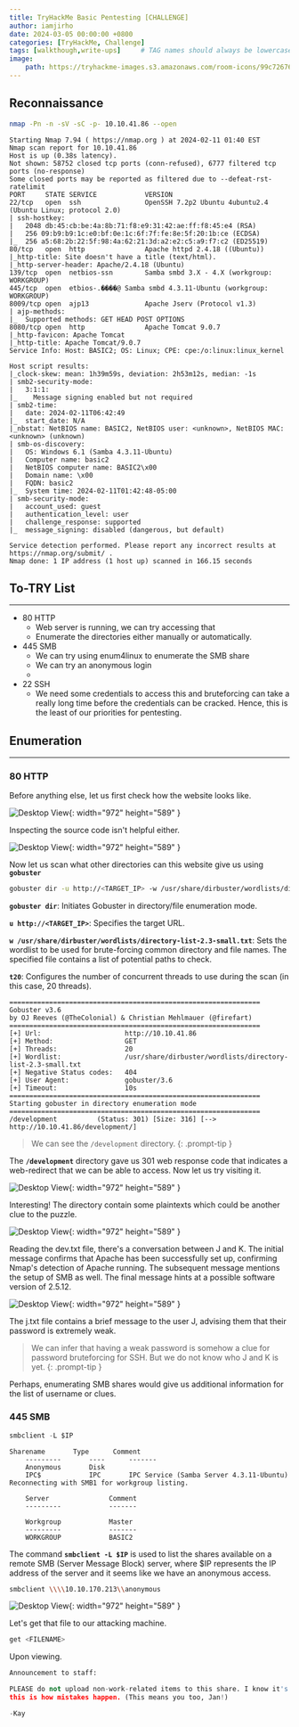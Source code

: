 ```yaml
---
title: TryHackMe Basic Pentesting [CHALLENGE]
author: iamjirho
date: 2024-03-05 00:00:00 +0800
categories: [TryHackMe, Challenge]
tags: [walkthough,write-ups]     # TAG names should always be lowercase
image:
    path: https://tryhackme-images.s3.amazonaws.com/room-icons/99c72676aab814b94e3bc350ba627b71.png
---
```


## Reconnaissance

```bash
nmap -Pn -n -sV -sC -p- 10.10.41.86 --open
```

```text
Starting Nmap 7.94 ( https://nmap.org ) at 2024-02-11 01:40 EST
Nmap scan report for 10.10.41.86
Host is up (0.38s latency).
Not shown: 58752 closed tcp ports (conn-refused), 6777 filtered tcp ports (no-response)
Some closed ports may be reported as filtered due to --defeat-rst-ratelimit
PORT     STATE SERVICE            VERSION
22/tcp   open  ssh                OpenSSH 7.2p2 Ubuntu 4ubuntu2.4 (Ubuntu Linux; protocol 2.0)
| ssh-hostkey: 
|   2048 db:45:cb:be:4a:8b:71:f8:e9:31:42:ae:ff:f8:45:e4 (RSA)
|   256 09:b9:b9:1c:e0:bf:0e:1c:6f:7f:fe:8e:5f:20:1b:ce (ECDSA)
|_  256 a5:68:2b:22:5f:98:4a:62:21:3d:a2:e2:c5:a9:f7:c2 (ED25519)
80/tcp   open  http               Apache httpd 2.4.18 ((Ubuntu))
|_http-title: Site doesn't have a title (text/html).
|_http-server-header: Apache/2.4.18 (Ubuntu)
139/tcp  open  netbios-ssn        Samba smbd 3.X - 4.X (workgroup: WORKGROUP)
445/tcp  open  etbios-.����@ Samba smbd 4.3.11-Ubuntu (workgroup: WORKGROUP)
8009/tcp open  ajp13              Apache Jserv (Protocol v1.3)
| ajp-methods: 
|_  Supported methods: GET HEAD POST OPTIONS
8080/tcp open  http               Apache Tomcat 9.0.7
|_http-favicon: Apache Tomcat
|_http-title: Apache Tomcat/9.0.7
Service Info: Host: BASIC2; OS: Linux; CPE: cpe:/o:linux:linux_kernel

Host script results:
|_clock-skew: mean: 1h39m59s, deviation: 2h53m12s, median: -1s
| smb2-security-mode: 
|   3:1:1: 
|_    Message signing enabled but not required
| smb2-time: 
|   date: 2024-02-11T06:42:49
|_  start_date: N/A
|_nbstat: NetBIOS name: BASIC2, NetBIOS user: <unknown>, NetBIOS MAC: <unknown> (unknown)
| smb-os-discovery: 
|   OS: Windows 6.1 (Samba 4.3.11-Ubuntu)
|   Computer name: basic2
|   NetBIOS computer name: BASIC2\x00
|   Domain name: \x00
|   FQDN: basic2
|_  System time: 2024-02-11T01:42:48-05:00
| smb-security-mode: 
|   account_used: guest
|   authentication_level: user
|   challenge_response: supported
|_  message_signing: disabled (dangerous, but default)

Service detection performed. Please report any incorrect results at https://nmap.org/submit/ .
Nmap done: 1 IP address (1 host up) scanned in 166.15 seconds
```

## To-TRY List
---
- 80 HTTP
    - Web server is running, we can try accessing that
    - Enumerate the directories either manually or automatically.
- 445 SMB
    - We can try using enum4linux to enumerate the SMB share
    - We can try an anonymous login
    - 
- 22 SSH
    - We need some credentials to access this and bruteforcing can take a really long time before the credentials can be cracked. Hence, this is the least of our priorities for pentesting.

## Enumeration
---

### 80 HTTP

Before anything else, let us first check how the website looks like.

![Desktop View](/assets/images/basic-pentesting/website.png){: width="972" height="589" }

Inspecting the source code isn't helpful either.

![Desktop View](/assets/images/basic-pentesting/source-code.png){: width="972" height="589" }

Now let us scan what other directories can this website give us using **`gobuster`**
```bash
gobuster dir -u http://<TARGET_IP> -w /usr/share/dirbuster/wordlists/directory-list-2.3-small.txt -t20
```
**`gobuster dir`**: Initiates Gobuster in directory/file enumeration mode.

**`u http://<TARGET_IP>`**: Specifies the target URL.

**`w /usr/share/dirbuster/wordlists/directory-list-2.3-small.txt`**: Sets the wordlist to be used for brute-forcing common directory and file names. The specified file contains a list of potential paths to check.

**`t20`**: Configures the number of concurrent threads to use during the scan (in this case, 20 threads).

```text
===============================================================
Gobuster v3.6
by OJ Reeves (@TheColonial) & Christian Mehlmauer (@firefart)
===============================================================
[+] Url:                     http://10.10.41.86
[+] Method:                  GET
[+] Threads:                 20
[+] Wordlist:                /usr/share/dirbuster/wordlists/directory-list-2.3-small.txt
[+] Negative Status codes:   404
[+] User Agent:              gobuster/3.6
[+] Timeout:                 10s
===============================================================
Starting gobuster in directory enumeration mode
===============================================================
/development          (Status: 301) [Size: 316] [--> http://10.10.41.86/development/]
```
<!-- markdownlint-capture -->
<!-- markdownlint-disable -->
> We can see the `/development` directory.
{: .prompt-tip }
<!-- markdownlint-restore -->
The **`/development`** directory gave us 301 web response code that indicates a web-redirect that we can be able to access. Now let us try visiting it.

![Desktop View](/assets/images/basic-pentesting/development.png){: width="972" height="589" }

Interesting! The directory contain some plaintexts which could be another clue to the puzzle.

![Desktop View](/assets/images/basic-pentesting/dev.png){: width="972" height="589" }

Reading the dev.txt file, there's a conversation between J and K. The initial message confirms that Apache has been successfully set up, confirming Nmap's detection of Apache running. The subsequent message mentions the setup of SMB as well. The final message hints at a possible software version of 2.5.12.

![Desktop View](/assets/images/basic-pentesting/j.png){: width="972" height="589" }

The j.txt file contains a brief message to the user J, advising them that their password is extremely weak.

<!-- markdownlint-capture -->
<!-- markdownlint-disable -->
> We can infer that having a weak password is somehow a clue for password bruteforcing for SSH. But we do not know who J and K is yet.
{: .prompt-tip }
<!-- markdownlint-restore -->

Perhaps, enumerating  SMB shares would give us additional information for the list of username or clues.

### 445 SMB

```python
smbclient -L $IP
```

```text
Sharename       Type      Comment
	---------       ----      -------
	Anonymous       Disk      
	IPC$            IPC       IPC Service (Samba Server 4.3.11-Ubuntu)
Reconnecting with SMB1 for workgroup listing.

	Server               Comment
	---------            -------

	Workgroup            Master
	---------            -------
	WORKGROUP            BASIC2
```
The command **`smbclient -L $IP`** is used to list the shares available on a remote SMB (Server Message Block) server, where $IP represents the IP address of the server and it seems like we have an anonymous access.

```bash
smbclient \\\\10.10.170.213\\anonymous
```

![Desktop View](/assets/images/basic-pentesting/smb-anon.png){: width="972" height="589" }

Let's get that file to our attacking machine.

```bash
get <FILENAME>
```

Upon viewing.

```python
Announcement to staff:

PLEASE do not upload non-work-related items to this share. I know it's all in fun, but
this is how mistakes happen. (This means you too, Jan!)

-Kay
```






